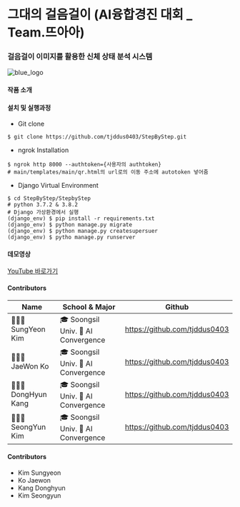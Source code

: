# 그대의 걸음걸이 (AI융합경진 대회 _ Team.뜨아아)
### 걸음걸이 이미지를 활용한 신체 상태 분석 시스템
![blue_logo](https://user-images.githubusercontent.com/70639589/201914819-983013cc-2775-48ce-add4-c1fe3e7f4f14.png)

#### 작품 소개


#### 설치 및 실행과정
- Git clone
```
$ git clone https://github.com/tjddus0403/StepByStep.git
```
- ngrok Installation
```
$ ngrok http 8000 --authtoken={사용자의 authtoken}
# main/templates/main/qr.html의 url로의 이동 주소에 autotoken 넣어줌
```
- Django Virtual Environment
```
$ cd StepByStep/StepbyStep
# python 3.7.2 & 3.8.2 
# Django 가상환경에서 실행
(django_env) $ pip install -r requirements.txt
(django_env) $ python manage.py migrate
(django_env) $ python manage.py createsupersuer
(django_env) $ pytho manage.py runserver
```
#### 데모영상
[YouTube 바로가기](https://google.com)

#### Contributors

| Name | School & Major | Github |
|-|-|-|
| 👩🏻‍💻 SungYeon Kim | 🎓 Soongsil Univ. 🤖 AI Convergence | https://github.com/tjddus0403 |
| 👨🏻‍💻 JaeWon Ko | 🎓 Soongsil Univ. 🤖 AI Convergence | https://github.com/tjddus0403 |
| 👨🏻‍💻 DongHyun Kang | 🎓 Soongsil Univ. 🤖 AI Convergence | https://github.com/tjddus0403 |
| 👨🏻‍💻 SeongYun Kim | 🎓 Soongsil Univ. 🤖 AI Convergence | https://github.com/tjddus0403 |
#### Contributors
- Kim Sungyeon
- Ko Jaewon
- Kang Donghyun
- Kim Seongyun
